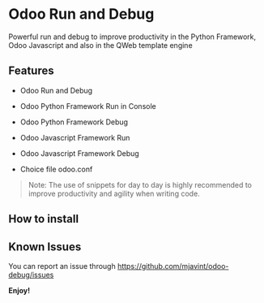 # Odoo Run and Debug

Powerful run and debug to improve productivity in the Python Framework, Odoo Javascript and also in the QWeb template engine

## Features

- Odoo Run and Debug

- Odoo Python Framework Run in Console
- Odoo Python Framework Debug
- Odoo Javascript Framework Run
- Odoo Javascript Framework Debug
- Choice file odoo.conf

> Note: The use of snippets for day to day is highly recommended to improve productivity and agility when writing code.

## How to install

<!-- 1. Install the extension from the url https://marketplace.visualstudio.com/items?itemName=mjavint.mjavint-odoo-snippets&ssr=false#overview or from vscode itself. -->

## Known Issues

You can report an issue through https://github.com/mjavint/odoo-debug/issues

**Enjoy!**
